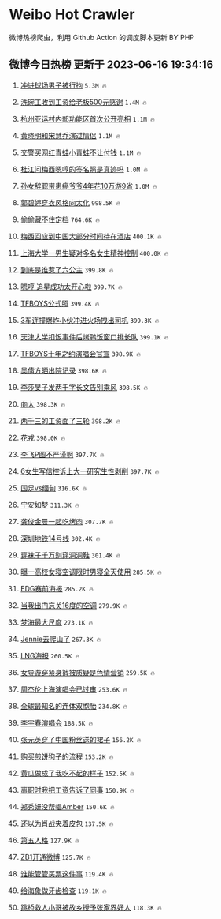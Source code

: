 # Weibo Hot Crawler 



微博热榜爬虫，利用 Github Action 的调度脚本更新 BY PHP 


## 微博今日热榜 更新于 2023-06-16 19:34:16 
1. [冲进球场男子被行拘](https://s.weibo.com/weibo?q=%23%E5%86%B2%E8%BF%9B%E7%90%83%E5%9C%BA%E7%94%B7%E5%AD%90%E8%A2%AB%E8%A1%8C%E6%8B%98%23&t=31&band_rank=1&Refer=top) `5.3M 🔥` 

1. [洗碗工收到工资给老板500元感谢](https://s.weibo.com/weibo?q=%23%E6%B4%97%E7%A2%97%E5%B7%A5%E6%94%B6%E5%88%B0%E5%B7%A5%E8%B5%84%E7%BB%99%E8%80%81%E6%9D%BF500%E5%85%83%E6%84%9F%E8%B0%A2%23&t=31&band_rank=2&Refer=top) `1.4M 🔥` 

1. [杭州亚运村内部功能区首次公开亮相](https://s.weibo.com/weibo?q=%23%E6%9D%AD%E5%B7%9E%E4%BA%9A%E8%BF%90%E6%9D%91%E5%86%85%E9%83%A8%E5%8A%9F%E8%83%BD%E5%8C%BA%E9%A6%96%E6%AC%A1%E5%85%AC%E5%BC%80%E4%BA%AE%E7%9B%B8%23&t=31&band_rank=3&Refer=top) `1.1M 🔥` 

1. [黄晓明和宋慧乔演过情侣](https://s.weibo.com/weibo?q=%23%E9%BB%84%E6%99%93%E6%98%8E%E5%92%8C%E5%AE%8B%E6%85%A7%E4%B9%94%E6%BC%94%E8%BF%87%E6%83%85%E4%BE%A3%23&t=31&band_rank=4&Refer=top) `1.1M 🔥` 

1. [交警买网红青蛙小青蛙不让付钱](https://s.weibo.com/weibo?q=%23%E4%BA%A4%E8%AD%A6%E4%B9%B0%E7%BD%91%E7%BA%A2%E9%9D%92%E8%9B%99%E5%B0%8F%E9%9D%92%E8%9B%99%E4%B8%8D%E8%AE%A9%E4%BB%98%E9%92%B1%23&t=31&band_rank=5&Refer=top) `1.1M 🔥` 

1. [杜江问梅西嗯哼的签名照是真迹吗](https://s.weibo.com/weibo?q=%23%E6%9D%9C%E6%B1%9F%E9%97%AE%E6%A2%85%E8%A5%BF%E5%97%AF%E5%93%BC%E7%9A%84%E7%AD%BE%E5%90%8D%E7%85%A7%E6%98%AF%E7%9C%9F%E8%BF%B9%E5%90%97%23&t=31&band_rank=6&Refer=top) `1.0M 🔥` 

1. [孙女辞职带患癌爷爷4年花10万游9省](https://s.weibo.com/weibo?q=%23%E5%AD%99%E5%A5%B3%E8%BE%9E%E8%81%8C%E5%B8%A6%E6%82%A3%E7%99%8C%E7%88%B7%E7%88%B74%E5%B9%B4%E8%8A%B110%E4%B8%87%E6%B8%B89%E7%9C%81%23&t=31&band_rank=7&Refer=top) `1.0M 🔥` 

1. [郭碧婷穿衣风格向太化](https://s.weibo.com/weibo?q=%23%E9%83%AD%E7%A2%A7%E5%A9%B7%E7%A9%BF%E8%A1%A3%E9%A3%8E%E6%A0%BC%E5%90%91%E5%A4%AA%E5%8C%96%23&t=31&band_rank=8&Refer=top) `998.5K 🔥` 

1. [偷偷藏不住定档](https://s.weibo.com/weibo?q=%E5%81%B7%E5%81%B7%E8%97%8F%E4%B8%8D%E4%BD%8F%E5%AE%9A%E6%A1%A3&t=31&band_rank=9&Refer=top) `764.6K 🔥` 

1. [梅西回应到中国大部分时间待在酒店](https://s.weibo.com/weibo?q=%23%E6%A2%85%E8%A5%BF%E5%9B%9E%E5%BA%94%E5%88%B0%E4%B8%AD%E5%9B%BD%E5%A4%A7%E9%83%A8%E5%88%86%E6%97%B6%E9%97%B4%E5%BE%85%E5%9C%A8%E9%85%92%E5%BA%97%23&t=31&band_rank=10&Refer=top) `400.1K 🔥` 

1. [上海大学一男生疑对多名女生精神控制](https://s.weibo.com/weibo?q=%23%E4%B8%8A%E6%B5%B7%E5%A4%A7%E5%AD%A6%E4%B8%80%E7%94%B7%E7%94%9F%E7%96%91%E5%AF%B9%E5%A4%9A%E5%90%8D%E5%A5%B3%E7%94%9F%E7%B2%BE%E7%A5%9E%E6%8E%A7%E5%88%B6%23&t=31&band_rank=11&Refer=top) `400.0K 🔥` 

1. [到底是谁惹了六公主](https://s.weibo.com/weibo?q=%23%E5%88%B0%E5%BA%95%E6%98%AF%E8%B0%81%E6%83%B9%E4%BA%86%E5%85%AD%E5%85%AC%E4%B8%BB%23&t=31&band_rank=12&Refer=top) `399.8K 🔥` 

1. [嗯哼 追星成功太开心啦](https://s.weibo.com/weibo?q=%E5%97%AF%E5%93%BC%20%E8%BF%BD%E6%98%9F%E6%88%90%E5%8A%9F%E5%A4%AA%E5%BC%80%E5%BF%83%E5%95%A6&t=31&band_rank=13&Refer=top) `399.7K 🔥` 

1. [TFBOYS公式照](https://s.weibo.com/weibo?q=%23TFBOYS%E5%85%AC%E5%BC%8F%E7%85%A7%23&t=31&band_rank=14&Refer=top) `399.4K 🔥` 

1. [3车连撞爆炸小伙冲进火场拽出司机](https://s.weibo.com/weibo?q=%233%E8%BD%A6%E8%BF%9E%E6%92%9E%E7%88%86%E7%82%B8%E5%B0%8F%E4%BC%99%E5%86%B2%E8%BF%9B%E7%81%AB%E5%9C%BA%E6%8B%BD%E5%87%BA%E5%8F%B8%E6%9C%BA%23&t=31&band_rank=15&Refer=top) `399.3K 🔥` 

1. [天津大学扣饭事件后烤鸭饭窗口排长队](https://s.weibo.com/weibo?q=%23%E5%A4%A9%E6%B4%A5%E5%A4%A7%E5%AD%A6%E6%89%A3%E9%A5%AD%E4%BA%8B%E4%BB%B6%E5%90%8E%E7%83%A4%E9%B8%AD%E9%A5%AD%E7%AA%97%E5%8F%A3%E6%8E%92%E9%95%BF%E9%98%9F%23&t=31&band_rank=16&Refer=top) `399.1K 🔥` 

1. [TFBOYS十年之约演唱会官宣](https://s.weibo.com/weibo?q=%23TFBOYS%E5%8D%81%E5%B9%B4%E4%B9%8B%E7%BA%A6%E6%BC%94%E5%94%B1%E4%BC%9A%E5%AE%98%E5%AE%A3%23&t=31&band_rank=17&Refer=top) `398.9K 🔥` 

1. [吴倩方晒出院记录](https://s.weibo.com/weibo?q=%23%E5%90%B4%E5%80%A9%E6%96%B9%E6%99%92%E5%87%BA%E9%99%A2%E8%AE%B0%E5%BD%95%23&t=31&band_rank=18&Refer=top) `398.6K 🔥` 

1. [李莎旻子发两千字长文告别乘风](https://s.weibo.com/weibo?q=%23%E6%9D%8E%E8%8E%8E%E6%97%BB%E5%AD%90%E5%8F%91%E4%B8%A4%E5%8D%83%E5%AD%97%E9%95%BF%E6%96%87%E5%91%8A%E5%88%AB%E4%B9%98%E9%A3%8E%23&t=31&band_rank=19&Refer=top) `398.5K 🔥` 

1. [向太](https://s.weibo.com/weibo?q=%E5%90%91%E5%A4%AA&t=31&band_rank=20&Refer=top) `398.3K 🔥` 

1. [两千三的工资面了三轮](https://s.weibo.com/weibo?q=%23%E4%B8%A4%E5%8D%83%E4%B8%89%E7%9A%84%E5%B7%A5%E8%B5%84%E9%9D%A2%E4%BA%86%E4%B8%89%E8%BD%AE%23&t=31&band_rank=21&Refer=top) `398.2K 🔥` 

1. [花戎](https://s.weibo.com/weibo?q=%E8%8A%B1%E6%88%8E&t=31&band_rank=22&Refer=top) `398.0K 🔥` 

1. [李飞P图不严谨啊](https://s.weibo.com/weibo?q=%23%E6%9D%8E%E9%A3%9EP%E5%9B%BE%E4%B8%8D%E4%B8%A5%E8%B0%A8%E5%95%8A%23&t=31&band_rank=23&Refer=top) `397.7K 🔥` 

1. [6女生写信控诉上大一研究生性剥削](https://s.weibo.com/weibo?q=%236%E5%A5%B3%E7%94%9F%E5%86%99%E4%BF%A1%E6%8E%A7%E8%AF%89%E4%B8%8A%E5%A4%A7%E4%B8%80%E7%A0%94%E7%A9%B6%E7%94%9F%E6%80%A7%E5%89%A5%E5%89%8A%23&t=31&band_rank=24&Refer=top) `397.7K 🔥` 

1. [国足vs缅甸](https://s.weibo.com/weibo?q=%23%E5%9B%BD%E8%B6%B3vs%E7%BC%85%E7%94%B8%23&t=31&band_rank=25&Refer=top) `316.6K 🔥` 

1. [宁安如梦](https://s.weibo.com/weibo?q=%E5%AE%81%E5%AE%89%E5%A6%82%E6%A2%A6&t=31&band_rank=26&Refer=top) `311.3K 🔥` 

1. [龚俊金晨一起吃烤肉](https://s.weibo.com/weibo?q=%23%E9%BE%9A%E4%BF%8A%E9%87%91%E6%99%A8%E4%B8%80%E8%B5%B7%E5%90%83%E7%83%A4%E8%82%89%23&t=31&band_rank=27&Refer=top) `307.7K 🔥` 

1. [深圳地铁14号线](https://s.weibo.com/weibo?q=%E6%B7%B1%E5%9C%B3%E5%9C%B0%E9%93%8114%E5%8F%B7%E7%BA%BF&t=31&band_rank=28&Refer=top) `302.4K 🔥` 

1. [穿袜子千万别穿洞洞鞋](https://s.weibo.com/weibo?q=%23%E7%A9%BF%E8%A2%9C%E5%AD%90%E5%8D%83%E4%B8%87%E5%88%AB%E7%A9%BF%E6%B4%9E%E6%B4%9E%E9%9E%8B%23&t=31&band_rank=29&Refer=top) `301.4K 🔥` 

1. [曝一高校女寝空调限时男寝全天使用](https://s.weibo.com/weibo?q=%23%E6%9B%9D%E4%B8%80%E9%AB%98%E6%A0%A1%E5%A5%B3%E5%AF%9D%E7%A9%BA%E8%B0%83%E9%99%90%E6%97%B6%E7%94%B7%E5%AF%9D%E5%85%A8%E5%A4%A9%E4%BD%BF%E7%94%A8%23&t=31&band_rank=30&Refer=top) `285.5K 🔥` 

1. [EDG赛前海报](https://s.weibo.com/weibo?q=EDG%E8%B5%9B%E5%89%8D%E6%B5%B7%E6%8A%A5&t=31&band_rank=31&Refer=top) `285.2K 🔥` 

1. [当我出门忘关16度的空调](https://s.weibo.com/weibo?q=%E5%BD%93%E6%88%91%E5%87%BA%E9%97%A8%E5%BF%98%E5%85%B316%E5%BA%A6%E7%9A%84%E7%A9%BA%E8%B0%83&t=31&band_rank=32&Refer=top) `279.9K 🔥` 

1. [梦海最大尺度](https://s.weibo.com/weibo?q=%23%E6%A2%A6%E6%B5%B7%E6%9C%80%E5%A4%A7%E5%B0%BA%E5%BA%A6%23&t=31&band_rank=33&Refer=top) `273.1K 🔥` 

1. [Jennie去爬山了](https://s.weibo.com/weibo?q=%23Jennie%E5%8E%BB%E7%88%AC%E5%B1%B1%E4%BA%86%23&t=31&band_rank=34&Refer=top) `267.3K 🔥` 

1. [LNG海报](https://s.weibo.com/weibo?q=LNG%E6%B5%B7%E6%8A%A5&t=31&band_rank=35&Refer=top) `260.5K 🔥` 

1. [女导游穿紧身裤被质疑是色情营销](https://s.weibo.com/weibo?q=%23%E5%A5%B3%E5%AF%BC%E6%B8%B8%E7%A9%BF%E7%B4%A7%E8%BA%AB%E8%A3%A4%E8%A2%AB%E8%B4%A8%E7%96%91%E6%98%AF%E8%89%B2%E6%83%85%E8%90%A5%E9%94%80%23&t=31&band_rank=36&Refer=top) `259.5K 🔥` 

1. [周杰伦上海演唱会已过审](https://s.weibo.com/weibo?q=%23%E5%91%A8%E6%9D%B0%E4%BC%A6%E4%B8%8A%E6%B5%B7%E6%BC%94%E5%94%B1%E4%BC%9A%E5%B7%B2%E8%BF%87%E5%AE%A1%23&t=31&band_rank=37&Refer=top) `253.6K 🔥` 

1. [全球最知名的连体双胞胎](https://s.weibo.com/weibo?q=%E5%85%A8%E7%90%83%E6%9C%80%E7%9F%A5%E5%90%8D%E7%9A%84%E8%BF%9E%E4%BD%93%E5%8F%8C%E8%83%9E%E8%83%8E&t=31&band_rank=38&Refer=top) `234.8K 🔥` 

1. [李宇春演唱会](https://s.weibo.com/weibo?q=%E6%9D%8E%E5%AE%87%E6%98%A5%E6%BC%94%E5%94%B1%E4%BC%9A&t=31&band_rank=39&Refer=top) `188.5K 🔥` 

1. [张元英穿了中国粉丝送的裙子](https://s.weibo.com/weibo?q=%23%E5%BC%A0%E5%85%83%E8%8B%B1%E7%A9%BF%E4%BA%86%E4%B8%AD%E5%9B%BD%E7%B2%89%E4%B8%9D%E9%80%81%E7%9A%84%E8%A3%99%E5%AD%90%23&t=31&band_rank=40&Refer=top) `156.2K 🔥` 

1. [购买煎饼狗子的流程](https://s.weibo.com/weibo?q=%E8%B4%AD%E4%B9%B0%E7%85%8E%E9%A5%BC%E7%8B%97%E5%AD%90%E7%9A%84%E6%B5%81%E7%A8%8B&t=31&band_rank=41&Refer=top) `153.2K 🔥` 

1. [黄瓜做成了我吃不起的样子](https://s.weibo.com/weibo?q=%E9%BB%84%E7%93%9C%E5%81%9A%E6%88%90%E4%BA%86%E6%88%91%E5%90%83%E4%B8%8D%E8%B5%B7%E7%9A%84%E6%A0%B7%E5%AD%90&t=31&band_rank=42&Refer=top) `152.5K 🔥` 

1. [离职时我把工资告诉了同事](https://s.weibo.com/weibo?q=%23%E7%A6%BB%E8%81%8C%E6%97%B6%E6%88%91%E6%8A%8A%E5%B7%A5%E8%B5%84%E5%91%8A%E8%AF%89%E4%BA%86%E5%90%8C%E4%BA%8B%23&t=31&band_rank=43&Refer=top) `150.9K 🔥` 

1. [郑秀妍没帮唱Amber](https://s.weibo.com/weibo?q=%23%E9%83%91%E7%A7%80%E5%A6%8D%E6%B2%A1%E5%B8%AE%E5%94%B1Amber%23&t=31&band_rank=44&Refer=top) `150.6K 🔥` 

1. [还以为肖战夹着皮包](https://s.weibo.com/weibo?q=%23%E8%BF%98%E4%BB%A5%E4%B8%BA%E8%82%96%E6%88%98%E5%A4%B9%E7%9D%80%E7%9A%AE%E5%8C%85%23&t=31&band_rank=45&Refer=top) `137.5K 🔥` 

1. [第五人格](https://s.weibo.com/weibo?q=%E7%AC%AC%E4%BA%94%E4%BA%BA%E6%A0%BC&t=31&band_rank=46&Refer=top) `127.9K 🔥` 

1. [ZB1开通微博](https://s.weibo.com/weibo?q=%23ZB1%E5%BC%80%E9%80%9A%E5%BE%AE%E5%8D%9A%23&t=31&band_rank=47&Refer=top) `125.7K 🔥` 

1. [谁能管管买票这件事](https://s.weibo.com/weibo?q=%23%E8%B0%81%E8%83%BD%E7%AE%A1%E7%AE%A1%E4%B9%B0%E7%A5%A8%E8%BF%99%E4%BB%B6%E4%BA%8B%23&t=31&band_rank=48&Refer=top) `119.4K 🔥` 

1. [给海象做牙齿检查](https://s.weibo.com/weibo?q=%E7%BB%99%E6%B5%B7%E8%B1%A1%E5%81%9A%E7%89%99%E9%BD%BF%E6%A3%80%E6%9F%A5&t=31&band_rank=49&Refer=top) `119.1K 🔥` 

1. [跳桥救人小哥被故乡授予张家界好人](https://s.weibo.com/weibo?q=%23%E8%B7%B3%E6%A1%A5%E6%95%91%E4%BA%BA%E5%B0%8F%E5%93%A5%E8%A2%AB%E6%95%85%E4%B9%A1%E6%8E%88%E4%BA%88%E5%BC%A0%E5%AE%B6%E7%95%8C%E5%A5%BD%E4%BA%BA%23&t=31&band_rank=50&Refer=top) `118.3K 🔥` 

